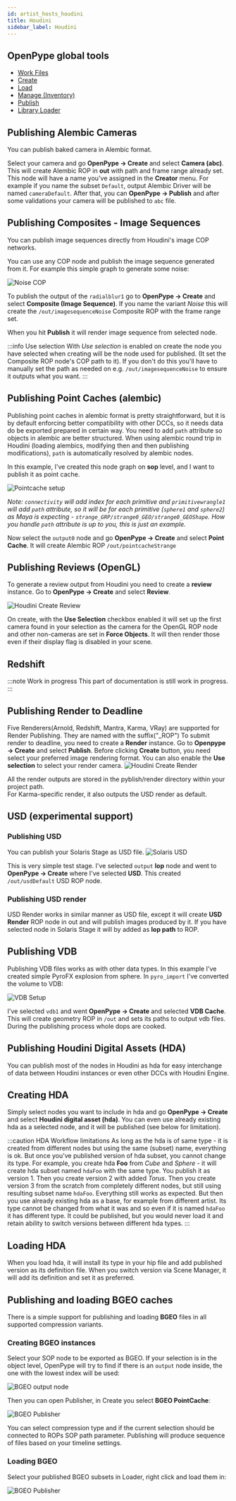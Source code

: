 ```yaml
---
id: artist_hosts_houdini
title: Houdini
sidebar_label: Houdini
---
```


## OpenPype global tools

- [Work Files](artist_tools_workfiles)
- [Create](artist_tools_creator)
- [Load](artist_tools_loader)
- [Manage (Inventory)](artist_tools_inventory)
- [Publish](artist_tools_publisher)
- [Library Loader](artist_tools_library-loader)

## Publishing Alembic Cameras
You can publish baked camera in Alembic format.

Select your camera and go **OpenPype -> Create** and select **Camera (abc)**.
This will create Alembic ROP in **out** with path and frame range already set. This node will have a name you've
assigned in the **Creator** menu. For example if you name the subset `Default`, output Alembic Driver will be named
`cameraDefault`. After that, you can **OpenPype -> Publish** and after some validations your camera will be published
to `abc` file.

## Publishing Composites - Image Sequences
You can publish image sequences directly from Houdini's image COP networks.

You can use any COP node and publish the image sequence generated from it. For example this simple graph to generate some noise:

![Noise COP](assets/houdini_imagesequence_cop.png)

To publish the output of the `radialblur1` go to **OpenPype -> Create** and
select **Composite (Image Sequence)**. If you name the variant *Noise* this will create the `/out/imagesequenceNoise` Composite ROP with the frame range set.

When you hit **Publish** it will render image sequence from selected node.

:::info Use selection
With *Use selection* is enabled on create the node you have selected when creating will be the node used for published. (It set the Composite ROP node's COP path to it). If you don't do this you'll have to manually set the path as needed on e.g. `/out/imagesequenceNoise` to ensure it outputs what you want.
:::

## Publishing Point Caches (alembic)
Publishing point caches in alembic format is pretty straightforward, but it is by default enforcing better compatibility
with other DCCs, so it needs data do be exported prepared in certain way. You need to add `path` attribute so objects
in alembic are better structured. When using alembic round trip in Houdini (loading alembics, modifying then and
then publishing modifications), `path` is automatically resolved by alembic nodes.

In this example, I've created this node graph on **sop** level, and I want to publish it as point cache.

![Pointcache setup](assets/houdini_pointcache_path.png)

*Note: `connectivity` will add index for each primitive and `primitivewrangle1` will add `path` attribute, so it will
be for each primitive (`sphere1` and `sphere2`) as Maya is expecting - `strange_GRP/strange0_GEO/strange0_GEOShape`. How
you handle `path` attribute is up to you, this is just an example.*

Now select the `output0` node and go **OpenPype -> Create** and select **Point Cache**. It will create
Alembic ROP `/out/pointcacheStrange`

## Publishing Reviews (OpenGL)
To generate a review output from Houdini you need to create a **review** instance.
Go to **OpenPype -> Create** and select **Review**.

![Houdini Create Review](assets/houdini_review_create_attrs.png)

On create, with the **Use Selection** checkbox enabled it will set up the first
camera found in your selection as the camera for the OpenGL ROP node and other
non-cameras are set in **Force Objects**. It will then render those even if
their display flag is disabled in your scene.

## Redshift
:::note Work in progress
This part of documentation is still work in progress.
:::

## Publishing Render to Deadline
Five Renderers(Arnold, Redshift, Mantra, Karma, VRay) are supported for Render Publishing.
They are named with the suffix("_ROP")
To submit render to deadline, you need to create a **Render** instance.
Go to **Openpype -> Create** and select **Publish**. Before clicking **Create** button,
you need select your preferred image rendering format. You can also enable the **Use selection** to
select your render camera.
![Houdini Create Render](assets/houdini_render_publish_creator.png)

All the render outputs are stored in the pyblish/render directory within your project path.\
For Karma-specific render, it also outputs the USD render as default.

## USD (experimental support)
### Publishing USD
You can publish your Solaris Stage as USD file.
![Solaris USD](assets/houdini_usd_stage.png)

This is very simple test stage. I've selected `output` **lop** node and went to **OpenPype -> Create** where I've
selected **USD**. This created `/out/usdDefault` USD ROP node.

### Publishing USD render

USD Render works in similar manner as USD file, except it will create **USD Render** ROP node in out and will publish
images produced by it. If you have selected node in Solaris Stage it will by added as **lop path** to ROP.

## Publishing VDB

Publishing VDB files works as with other data types. In this example I've created simple PyroFX explosion from
sphere. In `pyro_import` I've converted the volume to VDB:

![VDB Setup](assets/houdini_vdb_setup.png)

I've selected `vdb1` and went **OpenPype -> Create** and selected **VDB Cache**. This will create
geometry ROP in `/out` and sets its paths to output vdb files. During the publishing process
whole dops are cooked.

## Publishing Houdini Digital Assets (HDA)

You can publish most of the nodes in Houdini as hda for easy interchange of data between Houdini instances or even
other DCCs with Houdini Engine.

## Creating HDA

Simply select nodes you want to include in hda and go **OpenPype -> Create** and select **Houdini digital asset (hda)**.
You can even use already existing hda as a selected node, and it will be published (see below for limitation).

:::caution HDA Workflow limitations
As long as the hda is of same type - it is created from different nodes but using the same (subset) name, everything
is ok. But once you've published version of hda subset, you cannot change its type. For example, you create hda **Foo**
from *Cube* and *Sphere* - it will create hda subset named `hdaFoo` with the same type. You publish it as version 1.
Then you create version 2 with added *Torus*. Then you create version 3 from the scratch from completely different nodes,
but still using resulting subset name `hdaFoo`. Everything still works as expected. But then you use already
existing hda as a base, for example from different artist. Its type cannot be changed from what it was and so even if
it is named `hdaFoo` it has different type. It could be published, but you would never load it and retain ability to
switch versions between different hda types.
:::

## Loading HDA

When you load hda, it will install its type in your hip file and add published version as its definition file. When
you  switch version via Scene Manager, it will add its definition and set it as preferred.

## Publishing and loading BGEO caches

There is a simple support for publishing and loading **BGEO** files in all supported compression variants.

### Creating BGEO instances

Select your SOP node to be exported as BGEO. If your selection is in the object level, OpenPype will try to find if there is an `output` node inside, the one with the lowest index will be used:

![BGEO output node](assets/houdini_bgeo_output_node.png)

Then you can open Publisher, in Create you select **BGEO PointCache**:

![BGEO Publisher](assets/houdini_bgeo-publisher.png)

You can select compression type and if the current selection should be connected to ROPs SOP path parameter. Publishing will produce sequence of files based on your timeline settings.

### Loading BGEO

Select your published BGEO subsets in Loader, right click and load them in:

![BGEO Publisher](assets/houdini_bgeo-loading.png)
